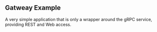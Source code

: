 ## Gatweay Example

A very simple application that is only a wrapper around the gRPC service, providing REST and Web access.

